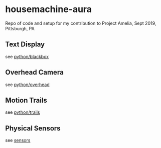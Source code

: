 # housemachine-aura
Repo of code and setup for my contribution to Project Amelia, Sept 2019, Pittsburgh, PA
## Text Display
see [python/blackbox](python/blackbox)
## Overhead Camera
see [python/overhead](python/overhead)
## Motion Trails
see [python/trails](python/trails)
## Physical Sensors
see [sensors](sensors)

